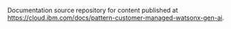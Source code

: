 

Documentation source repository for content published at https://cloud.ibm.com/docs/pattern-customer-managed-watsonx-gen-ai.
